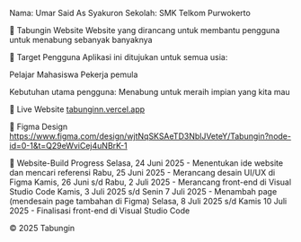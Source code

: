 Nama: Umar Said As Syakuron Sekolah: SMK Telkom Purwokerto

🧠 Tabungin Website
Website yang dirancang untuk membantu pengguna untuk menabung sebanyak banyaknya

🎯 Target Pengguna
Aplikasi ini ditujukan untuk semua usia:

Pelajar
Mahasiswa
Pekerja pemula

Kebutuhan utama pengguna:
Menabung untuk meraih impian yang kita mau

🔗 Live Website
[tabunginn.vercel.app](https://tabunginn.vercel.app/)

🎨 Figma Design
https://www.figma.com/design/wjtNqSKSAeTD3NblJVeteY/Tabungin?node-id=0-1&t=Q29eWviCej4uNBrK-1


📅 Website-Build Progress
Selasa, 24 Juni 2025 - Menentukan ide website dan mencari referensi
Rabu, 25 Juni 2025 - Merancang desain UI/UX di Figma
Kamis, 26 Juni s/d Rabu, 2 Juli 2025 - Merancang front-end di Visual Studio Code
Kamis, 3 Juli 2025 s/d Senin 7 Juli 2025 - Menambah page (mendesain page tambahan di Figma)
Selasa, 8 Juli 2025 s/d Kamis 10 Juli 2025 - Finalisasi front-end di Visual Studio Code

© 2025 Tabungin